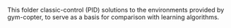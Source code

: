 This folder classic-control (PID) solutions to the environments provided by gym-copter, to serve as a basis
for comparison with learning algorithms.  
